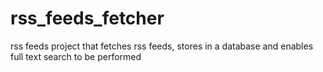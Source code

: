 # rss_feeds_fetcher
rss feeds project that fetches rss feeds, stores in a database and enables full text search to be performed
